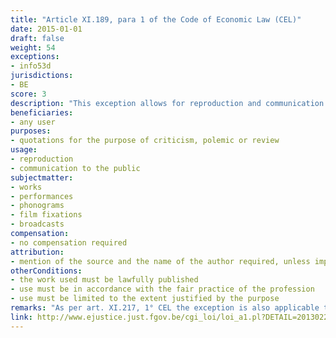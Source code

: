 ```yaml
---
title: "Article XI.189, para 1 of the Code of Economic Law (CEL)"
date: 2015-01-01
draft: false
weight: 54
exceptions:
- info53d
jurisdictions:
- BE
score: 3
description: "This exception allows for reproduction and communication to the public for the purpose of quotations taken from a lawfully published work for the purpose of criticism, polemic or review in accordance with the fair practice of the profession and to the extent justified by the purpose. The quotations must mention the source and the name of the author, unless this turns out to be impossible." 
beneficiaries:
- any user
purposes: 
- quotations for the purpose of criticism, polemic or review
usage:
- reproduction 
- communication to the public
subjectmatter:
- works
- performances
- phonograms
- film fixations
- broadcasts
compensation:
- no compensation required
attribution: 
- mention of the source and the name of the author required, unless impossible
otherConditions: 
- the work used must be lawfully published 
- use must be in accordance with the fair practice of the profession 
- use must be limited to the extent justified by the purpose
remarks: "As per art. XI.217, 1° CEL the exception is also applicable to performers' (art. XI.205.1 § 1 CEL); film producers' (art. XI.209.1 CEL); phonogram producers' (art. XI.213 CEL) and broadcasters' (art. XI.215.1 CEL) rights.<br /><br/>As per art.XI.193 CEL, all Belgian exceptions are of mandatory nature."
link: http://www.ejustice.just.fgov.be/cgi_loi/loi_a1.pl?DETAIL=2013022819%2FF&caller=list&row_id=1&numero=1&rech=1&cn=2013022819&table_name=LOI&nm=2013A11134&la=F&chercher=t&dt=CODE+DE+DROIT+ECONOMIQUE&language=fr&fr=f&choix1=ET&choix2=ET&fromtab=loi_all&sql=dt+contains++%27CODE%27%2526+%27DE%27%2526+%27DROIT%27%2526+%27ECONOMIQUE%27and+actif+%3D+%27Y%27&tri=dd+AS+RANK+&trier=promulgation&imgcn.x=59&imgcn.y=7
---
```

